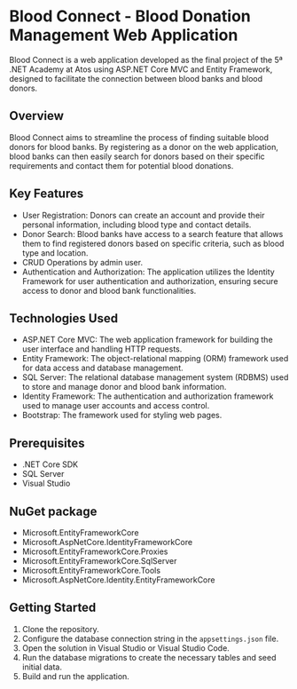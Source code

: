# Blood Connect - Blood Donation Management Web Application

Blood Connect is a web application developed as the final project of the 5ª .NET Academy at Atos using ASP.NET Core MVC and Entity Framework, designed to facilitate the connection between blood banks and blood donors.

## Overview
Blood Connect aims to streamline the process of finding suitable blood donors for blood banks. By registering as a donor on the web application, blood banks can then easily 
search for donors based on their specific requirements and contact them for potential blood donations.

## Key Features
- User Registration: Donors can create an account and provide their personal information, including blood type and contact details.
- Donor Search: Blood banks have access to a search feature that allows them to find registered donors based on specific criteria, such as blood type and location.
- CRUD Operations by admin user.
- Authentication and Authorization: The application utilizes the Identity Framework for user authentication and authorization, ensuring secure access to donor and blood bank functionalities.

## Technologies Used
- ASP.NET Core MVC: The web application framework for building the user interface and handling HTTP requests.
- Entity Framework: The object-relational mapping (ORM) framework used for data access and database management.
- SQL Server: The relational database management system (RDBMS) used to store and manage donor and blood bank information.
- Identity Framework: The authentication and authorization framework used to manage user accounts and access control.
- Bootstrap: The framework used for styling web pages.

## Prerequisites
- .NET Core SDK
- SQL Server
- Visual Studio

## NuGet package
- Microsoft.EntityFrameworkCore
- Microsoft.AspNetCore.IdentityFrameworkCore
- Microsoft.EntityFrameworkCore.Proxies
- Microsoft.EntityFrameworkCore.SqlServer
- Microsoft.EntityFrameworkCore.Tools
- Microsoft.AspNetCore.Identity.EntityFrameworkCore

## Getting Started
1. Clone the repository.
2. Configure the database connection string in the `appsettings.json` file.
3. Open the solution in Visual Studio or Visual Studio Code.
4. Run the database migrations to create the necessary tables and seed initial data.
5. Build and run the application.

